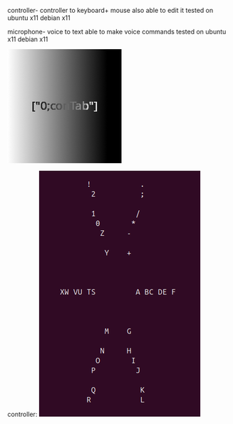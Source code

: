 controller- controller to keyboard+ mouse also able to edit it tested on ubuntu x11 debian x11

microphone- voice to text able to make voice commands tested on ubuntu x11 debian x11

![Alt text](images/icon.png)

controller:
![Alt text](images/controller.png)
